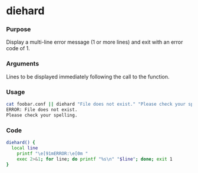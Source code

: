 # diehard
### Purpose
Display a multi-line error message (1 or more lines) and exit with an error code of 1.
### Arguments
Lines to be displayed immediately following the call to the function.
### Usage
```bash
cat foobar.conf || diehard "File does not exist." "Please check your spelling."
ERROR: File does not exist.
Please check your spelling.
```
### Code
```bash
diehard() {
  local line
	printf "\e[91mERROR:\e[0m "
	exec 2>&1; for line; do printf "%s\n" "$line"; done; exit 1
}
```
